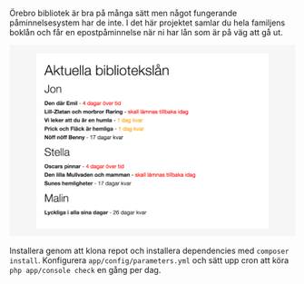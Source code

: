 Örebro bibliotek är bra på många sätt men något fungerande påminnelsesystem har de inte. I det här projektet samlar du hela familjens boklån och får en epostpåminnelse när ni har lån som är på väg att gå ut.

![](https://raw.githubusercontent.com/jongotlin/OrebroBibliotekPaminnelser/master/screenshot.png)

Installera genom att klona repot och installera dependencies med `composer install`. Konfigurera `app/config/parameters.yml` och sätt upp cron att köra `php app/console check` en gång per dag.
